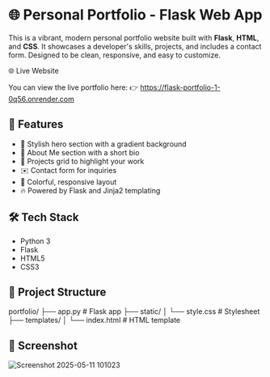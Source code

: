 # 🌐 Personal Portfolio - Flask Web App

This is a vibrant, modern personal portfolio website built with **Flask**, **HTML**, and **CSS**. It showcases a developer's skills, projects, and includes a contact form. Designed to be clean, responsive, and easy to customize.

🌐 Live Website

You can view the live portfolio here:
👉 https://flask-portfolio-1-0q56.onrender.com


## 🚀 Features

- 🎨 Stylish hero section with a gradient background
- 🙋 About Me section with a short bio
- 🧩 Projects grid to highlight your work
- ✉️ Contact form for inquiries
- 🌈 Colorful, responsive layout
- 🔥 Powered by Flask and Jinja2 templating

## 🛠 Tech Stack

- Python 3
- Flask
- HTML5
- CSS3

## 📁 Project Structure

portfolio/
├── app.py # Flask app
├── static/
│ └── style.css # Stylesheet
├── templates/
│ └── index.html # HTML template


## 📸 Screenshot
![Screenshot 2025-05-11 101023](https://github.com/user-attachments/assets/ceac1be4-308c-4f62-abc6-6d2202799262)



